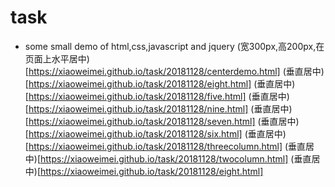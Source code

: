# task
- some small demo of html,css,javascript and jquery
(宽300px,高200px,在页面上水平居中)[https://xiaoweimei.github.io/task/20181128/centerdemo.html]
(垂直居中)[https://xiaoweimei.github.io/task/20181128/eight.html]
(垂直居中)[https://xiaoweimei.github.io/task/20181128/five.html]
(垂直居中)[https://xiaoweimei.github.io/task/20181128/nine.html]
(垂直居中)[https://xiaoweimei.github.io/task/20181128/seven.html]
(垂直居中)[https://xiaoweimei.github.io/task/20181128/six.html]
(垂直居中)[https://xiaoweimei.github.io/task/20181128/threecolumn.html]
(垂直居中)[https://xiaoweimei.github.io/task/20181128/twocolumn.html]
(垂直居中)[https://xiaoweimei.github.io/task/20181128/eight.html]
